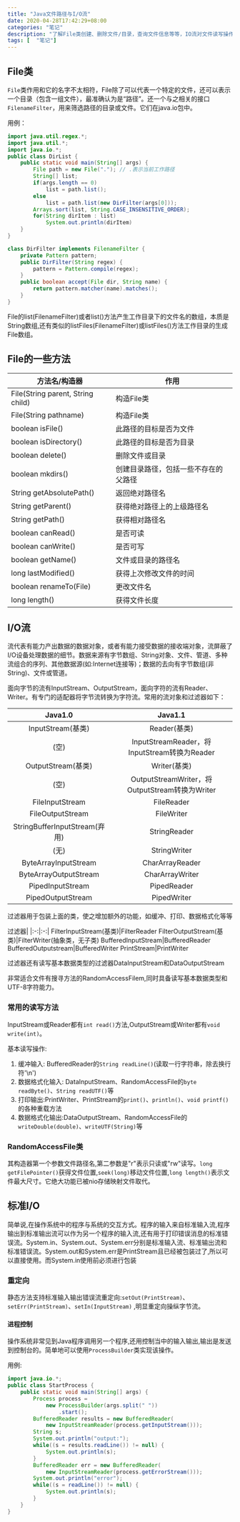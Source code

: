 ```yaml
---
title: "Java文件路径与I/O流"
date: 2020-04-28T17:42:29+08:00
categories: "笔记"
description: "了解File类创建、删除文件/目录，查询文件信息等等，IO流对文件读写操作"
tags: [  "笔记"]
---
```


## File类

`File`类作用和它的名字不太相符，File除了可以代表一个特定的文件，还可以表示一个目录（包含一组文件），最准确认为是“路径”。还一个与之相关的接口`FilenameFilter`，用来筛选路径的目录或文件。它们在java.io包中。

用例：

```java
import java.util.regex.*;
import java.util.*;
import java.io.*;
public class DirList {
    public static void main(String[] args) {
        File path = new File("."); // .表示当前工作路径
        String[] list;
        if(args.length == 0)
            list = path.list();
        else
            list = path.list(new DirFilter(args[0]));
        Arrays.sort(list, String.CASE_INSENSITIVE_ORDER);
        for(String dirItem : list)
            System.out.println(dirItem)
    }
}

class DirFilter implements FilenameFilter {
    private Pattern pattern;
    public DirFilter(String regex) {
        pattern = Pattern.compile(regex);
    }
    public boolean accept(File dir, String name) {
        return pattern.matcher(name).matches();
    }
}
```

File的list(FilenameFilter)或者list()方法产生工作目录下的文件名的数组，本质是String数组,还有类似的listFiles(FilenameFilter)或listFiles()方法工作目录的生成File数组。

## File的一些方法

方法名/构造器|作用
-|-
File(String parent, String child)|构造File类
File(String pathname) | 构造File类
boolean isFile()| 此路径的目标是否为文件
boolean isDirectory()| 此路径的目标是否为目录
boolean delete()|删除文件或目录
boolean mkdirs()|创建目录路径，包括一些不存在的父路径
String getAbsolutePath()|返回绝对路径名
String getParent()|获得绝对路径上的上级路径名
String getPath()|获得相对路径名
boolean canRead()|是否可读
boolean canWrite()|是否可写
boolean getName()|文件或目录的路径名
long lastModified()|获得上次修改文件的时间
boolean renameTo(File)|更改文件名
long length()|获得文件长度

## I/O流

流代表有能力产出数据的数据对象，或者有能力接受数据的接收端对象，流屏蔽了I/O设备处理数据的细节。数据来源有字节数组、String对象、文件、管道、多种流组合的序列、其他数据源(如:Internet连接等)；数据的去向有字节数组(非String)、文件或管道。

面向字节的流有InputStream、OutputStream，面向字符的流有Reader、Writer。有专门的适配器将字节流转换为字符流。常用的流对象和过滤器如下：

|Java1.0|Java1.1|
|:-:|:-:|
InputStream(基类)|Reader(基类)
(空)|InputStreamReader，将InputStream转换为Reader
OutputStream(基类)|Writer(基类)
(空)|OutputStreamWriter，将OutputStream转换为Writer
FileInputStream|FileReader
FileOutputStream|FileWriter
StringBufferInputStream(弃用)|StringReader
(无)|StringWriter
ByteArrayInputStream|CharArrayReader
ByteArrayOutputStream|CharArrayWriter
PipedInputStream|PipedReader
PipedOutputStream|PipedWriter

过滤器用于包装上面的类，使之增加额外的功能，如缓冲、打印、数据格式化等等

过滤器|
|:-:|:-:|
FilterInputStream(基类)|FilterReader
FilterOutputStream(基类)|FilterWriter(抽象类，无子类)
BufferedInputStream|BufferedReader
BufferedOutputstream|BufferedWriter
PrintStream|PrintWriter

过滤器还有读写基本数据类型的过滤器DataInputStream和DataOutputStream

非常适合文件有搜寻方法的RandomAccessFilem,同时具备读写基本数据类型和UTF-8字符能力。

### 常用的读写方法

InputStream或Reader都有`int read()`方法,OutputStream或Writer都有`void write(int)`。

基本读写操作:

1. 缓冲输入: BufferedReader的`String readLine()`(读取一行字符串，除去换行符'\n')
2. 数据格式化输入: DataInputStream、RandomAccessFile的`byte readByte()`、`String readUTF()`等
3. 打印输出:PrintWriter、PrintStream的`print()`、`println()`、`void printf()`的各种重载方法
4. 数据格式化输出:DataOutputStream、RandomAccessFile的`writeDouble(double)`、`writeUTF(String)`等

### RandomAccessFile类

其构造器第一个参数文件路径名,第二参数是"r"表示只读或"rw"读写。`long getFilePointer()`获得文件位置,`seek(long)`移动文件位置,`long length()`表示文件最大尺寸。它绝大功能已被nio存储映射文件取代。

## 标准I/O

简单说,在操作系统中的程序与系统的交互方式。程序的输入来自标准输入流,程序输出到标准输出流可以作为另一个程序的输入流,还有用于打印错误消息的标准错误流。System.in、System.out、System.err分别是标准输入流、标准输出流和标准错误流。System.out和System.err是PrintStream且已经被包装过了,所以可以直接使用。而System.in使用前必须进行包装

### 重定向

静态方法支持标准输入输出错误流重定向:`setOut(PrintStream)`、`setErr(PrintStream)`、`setIn(InputStream)` ,明显重定向操纵字节流。

#### 进程控制

操作系统非常见到Java程序调用另一个程序,还用控制当中的输入输出,输出是发送到控制台的。简单地可以使用`ProcessBuilder`类实现该操作。

用例:

```java
import java.io.*;
public class StartProcess {
    public static void main(String[] args) {
        Process process = 
            new ProcessBuilder(args.split(" "))
                .start();
        BufferedReader results = new BufferedReader(
            new InputStreamReader(process.getInputStream()));
        String s;
        System.out.println("output:");
        while((s = results.readLine()) != null) {
            System.out.println(s);
        }
        BufferedReader err = new BufferedReader(
            new InputStreamReader(process.getErrorStream()));
        System.out.println("error");
        while((s = readLine()) != null) {
            System.out.println(s);
        }
    }
}
```